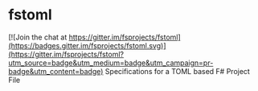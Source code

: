 # fstoml

[![Join the chat at https://gitter.im/fsprojects/fstoml](https://badges.gitter.im/fsprojects/fstoml.svg)](https://gitter.im/fsprojects/fstoml?utm_source=badge&utm_medium=badge&utm_campaign=pr-badge&utm_content=badge)
Specifications for a TOML based F# Project File
